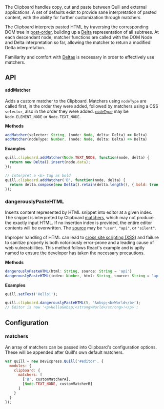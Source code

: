 The Clipboard handles copy, cut and paste between Quill and external applications. A set of defaults exist to provide sane interpretation of pasted content, with the ability for further customization through matchers.

The Clipboard interprets pasted HTML by traversing the corresponding DOM tree in [post-order](https://en.wikipedia.org/wiki/Tree_traversal#Post-order), building up a [Delta](../delta.md) representation of all subtrees. At each descendant node, matcher functions are called with the DOM Node and Delta interpretation so far, allowing the matcher to return a modified Delta interpretation.

Familiarity and comfort with [Deltas](../delta.md) is necessary in order to effectively use matchers.


## API

#### addMatcher

Adds a custom matcher to the Clipboard. Matchers using `nodeType` are called first, in the order they were added, followed by matchers using a CSS `selector`, also in the order they were added. [`nodeType`](https://developer.mozilla.org/en-US/docs/Web/API/Node/nodeType) may be `Node.ELEMENT_NODE` or `Node.TEXT_NODE`.

**Methods**

```javascript
addMatcher(selector: String, (node: Node, delta: Delta) => Delta)
addMatcher(nodeType: Number, (node: Node, delta: Delta) => Delta)
```

**Examples**

```javascript
quill.clipboard.addMatcher(Node.TEXT_NODE, function(node, delta) {
  return new Delta().insert(node.data);
});

// Interpret a <b> tag as bold
quill.clipboard.addMatcher('B', function(node, delta) {
  return delta.compose(new Delta().retain(delta.length(), { bold: true }));
});
```

### dangerouslyPasteHTML

Inserts content represented by HTML snippet into editor at a given index. The snippet is interpreted by Clipboard [matchers](#addMatcher), which may not produce the exactly input HTML. If no insertion index is provided, the entire editor contents will be overwritten. The [source](../api/events.md) may be `"user"`, `"api"`, or `"silent"`.

Improper handling of HTML can lead to [cross site scripting (XSS)](https://www.owasp.org/index.php/Cross-site_Scripting_(XSS)) and failure to sanitize properly is both notoriously error-prone and a leading cause of web vulnerabilities. This method follows React's example and is aptly named to ensure the developer has taken the necessary precautions.

**Methods**

```javascript
dangerouslyPasteHTML(html: String, source: String = 'api')
dangerouslyPasteHTML(index: Number, html: String, source: String = 'api')
```

**Examples**

```javascript
quill.setText('Hello!');

quill.clipboard.dangerouslyPasteHTML(5, '&nbsp;<b>World</b>');
// Editor is now '<p>Hello&nbsp;<strong>World</strong>!</p>';
```


## Configuration

### matchers

An array of matchers can be passed into Clipboard's configuration options. These will be appended after Quill's own default matchers.

```javascript
var quill = new DevExpress.Quill('#editor', {
  modules: {
    clipboard: {
      matchers: [
        ['B', customMatcherA],
        [Node.TEXT_NODE, customMatcherB]
      ]
    }
  }
});
```
